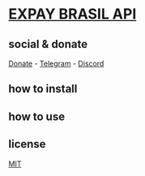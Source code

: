 # [EXPAY BRASIL API](https://expaybrasil.readme.io/reference/api-pix-expay-brasil-documenta%C3%A7%C3%A3o)

## social & donate

[Donate](https://link.mercadopago.com.br/brtmvdl) - [Telegram](https://t.me/+KRmg5MlqgMk0MTg5) - [Discord](https://discord.gg/4JFAWPYs)

## how to install

## how to use

## license

[MIT](./LICENSE)
